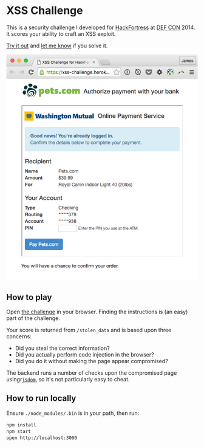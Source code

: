 # XSS Challenge

This is a security challenge I developed for [HackFortress](https://twitter.com/tf2shmoo)
at [DEF CON](https://www.defcon.org/) 2014. It scores your ability to craft an
XSS exploit.

[Try it out](https://xss-challenge.herokuapp.com) and
[let me know](https://twitter.com/jamesreggio) if you solve it.

![Challenge](/screenshot-1.png?raw=true)

## How to play

Open [the challenge](https://xss-challenge.herokuapp.com) in your browser.
Finding the instructions is (an easy) part of the challenge.

Your score is returned from `/stolen_data` and is based upon three concerns:

* Did you steal the correct information?
* Did you actually perform code injection in the browser?
* Did you do it without making the page appear compromised?

The backend runs a number of checks upon the compromised page usingr[`jsdom`](https://github.com/tmpvar/jsdom),
so it's not particularly easy to cheat.

## How to run locally

Ensure `./node_modules/.bin` is in your path, then run:

```bash
npm install
npm start
open http://localhost:3000
```
